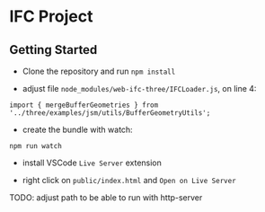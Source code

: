 # IFC Project

## Getting Started

- Clone the repository and run `npm install`

- adjust file `node_modules/web-ifc-three/IFCLoader.js`, on line 4:
```
import { mergeBufferGeometries } from '../three/examples/jsm/utils/BufferGeometryUtils';
```

- create the bundle with watch:
```
npm run watch
```

- install VSCode `Live Server` extension  

- right click on `public/index.html` and `Open on Live Server`

TODO: adjust path to be able to run with http-server
